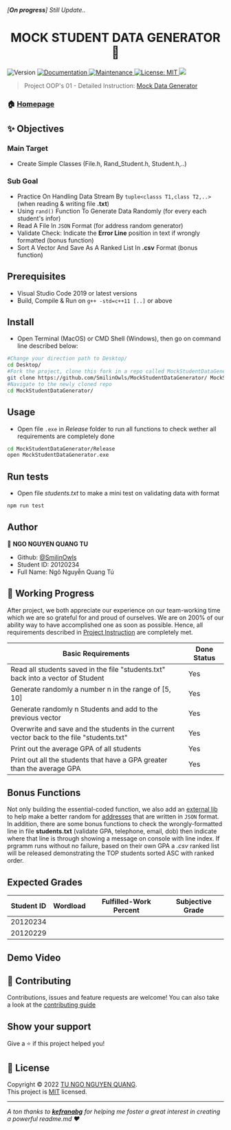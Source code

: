 *[**On progress**] Still Update..*

<h1 align="center">MOCK STUDENT DATA GENERATOR 👋</h1>
<p>
  <img alt="Version" src="https://img.shields.io/badge/version-v1.0.0-blue.svg?cacheSeconds=2592000" />
  <a href="https://github.com/SmilinOwls/MockStudentDataGenerator#readme" target="_blank">
    <img alt="Documentation" src="https://img.shields.io/badge/documentation-yes-brightgreen.svg" />
  </a>
  <a href="https://github.com/kefranabg/readme-md-generator/graphs/commit-activity" target="_blank">
    <img alt="Maintenance" src="https://img.shields.io/badge/Maintained%3F-yes-green.svg" />
  </a>
  <a href="https://github.com/SmilinOwls/MockStudentDataGenerator/blob/master/LICENSE" target="_blank">
    <img alt="License: MIT" src="https://img.shields.io/badge/license-MIT-green" />
  </a>
  <a href="https://visualstudio.microsoft.com/downloads/">
    <img alth="IDE: Visual Studio Code 2019" src = "https://img.shields.io/badge/IDE-VS%20Code%202019-ff69b4"/>  
  </a>
</p>

> Project OOP's 01 - Detailed Instruction: [Mock Data Generator](https://tdquang7.notion.site/Project-Mock-data-generator-1-7c70a1a81b724049bd82ede839e2ff24) 

### 🏠 [Homepage](https://github.com/SmilinOwls/MockStudentDataGenerator#readme)

## ✨ Objectives
   ### Main Target 
   - Create Simple Classes (File.h, Rand_Student.h, Student.h,..)
   ### Sub Goal
   - Practice On Handling Data Stream By `tuple<classs T1,class T2,..>` (when reading & writing file **.txt**)
   - Using `rand()` Function To Generate Data Randomly (for every each student's infor)
   - Read A File In `JSON` Format (for address random generator)
   - Validate Check: Indicate the **Error Line** position in text if wrongly formatted (bonus function)
   - Sort A Vector And Save As A Ranked List In **.csv** Format (bonus function)

## Prerequisites
- Visual Studio Code 2019 or latest versions
- Build, Compile & Run on `g++ -std=c++11 [..]` or above

## Install

- Open Terminal (MacOS) or CMD Shell (Windows), then go on command line described below:
```sh
#Change your direction path to Desktop/ 
cd Desktop/
#Fork the project, clone this fork in a repo called MockStudentDataGenerator
git clone https://github.com/SmilinOwls/MockStudentDataGenerator/ MockStudentDataGenerator
#Navigate to the newly cloned repo
cd MockStudentDataGenerator/
```

## Usage
- Open file `.exe` in *Release* folder to run all functions to check wether all requirements are completely done
```sh
cd MockStudentDataGenerator/Release
open MockStudentDataGenerator.exe
```

## Run tests
- Open file *students.txt* to make a mini test on validating data with format
```sh
npm run test
```

## Author

👤 **NGO NGUYEN QUANG TU**

* Github: [@SmilinOwls](https://github.com/SmilinOwls "SmilinOwls")
* Student ID: 20120234
* Full Name: Ngô Nguyễn Quang Tú

## 📅 Working Progress
After project, we both appreciate our experience on our team-working time which we are so grateful for and proud of ourselves. We are on 200% of our ability way to have accomplished one as soon as possible. Hence, all requirements described in [Project Instruction](https://tdquang7.notion.site/Project-Mock-data-generator-1-7c70a1a81b724049bd82ede839e2ff24) are completely met.

|Basic Requirements|Done Status|
|------------------|-----------|
|Read all students saved in the file "students.txt" back into a vector of Student|Yes|
|Generate randomly a number n in the range of [5, 10]|Yes|
|Generate randomly n Students and add to the previous vector|Yes|
|Overwrite and save and the students in the current vector back to the file "students.txt"|Yes|
|Print out the average GPA of all students|Yes|
|Print out all the students that have a GPA greater than the average GPA|Yes|

## Bonus Functions
 Not only building the essential-coded function, we also add an [external lib]( https://github.com/SmilinOwls/MockStudentDataGenerator/blob/master/MockStudentDataGenerator/json.hpp "nlogmann/json.hpp") to help make a better random for [addresses](https://github.com/SmilinOwls/MockStudentDataGenerator/blob/master/MockStudentDataGenerator/address.json "address") that are written in `JSON` format. In addition, there are some bonus functions to check the wrongly-formatted line in file **students.txt** (validate GPA, telephone, email, dob) then indicate where that line is through showing a message on console with line index. If prgramm runs without no failure, based on their own GPA a <i> .csv </i> ranked list will be released demonstrating the TOP students sorted ASC with ranked order. 

## Expected Grades
|Student ID| Wordload |  Fulfilled-Work Percent | Subjective Grade |
|----------|----------|-------------------------|------------------|
|20120234  |          |                         |                  |
|20120229  |          |                         |                  |

## Demo Video 

## 🤝 Contributing
Contributions, issues and feature requests are welcome! You can also take a look at the [contributing guide](https://github.com/SmilinOwls/MockStudentDataGenerator/blob/master/CONTRIBUTING.md)

## Show your support

Give a ⭐️ if this project helped you!

## 📝 License

Copyright © 2022 [TU NGO NGUYEN QUANG](https://github.com/SmilinOwls).<br />
This project is [MIT](https://github.com/SmilinOwls/MockStudentDataGenerator/blob/master/LICENSE) licensed.

***
_A ton thanks to [**kefranabg**](https://github.com/kefranabg) for helping me foster a great interest in creating a powerful readme.md ❤️_
